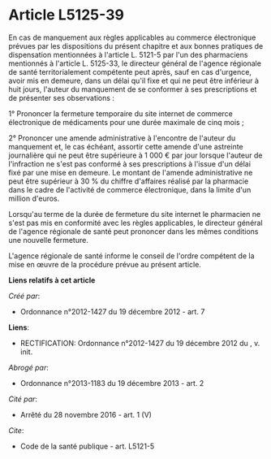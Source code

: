 # Article L5125-39

En cas de manquement aux règles applicables au commerce électronique prévues par les dispositions du présent chapitre et aux
bonnes pratiques de dispensation mentionnées à l'article L. 5121-5 par l'un des pharmaciens mentionnés à l'article L.
5125-33, le directeur général de l'agence régionale de santé territorialement compétente peut après, sauf en cas d'urgence,
avoir mis en demeure, dans un délai qu'il fixe et qui ne peut être inférieur à huit jours, l'auteur du manquement de se
conformer à ses prescriptions et de présenter ses observations : 

1° Prononcer la fermeture temporaire du site internet de commerce électronique de médicaments pour une durée maximale de cinq
mois ; 

2° Prononcer une amende administrative à l'encontre de l'auteur du manquement et, le cas échéant, assortir cette amende d'une
astreinte journalière qui ne peut être supérieure à 1 000 € par jour lorsque l'auteur de l'infraction ne s'est pas conformé à
ses prescriptions à l'issue d'un délai fixé par une mise en demeure. Le montant de l'amende administrative ne peut être
supérieur à 30 % du chiffre d'affaires réalisé par la pharmacie dans le cadre de l'activité de commerce électronique, dans la
limite d'un million d'euros. 

Lorsqu'au terme de la durée de fermeture du site internet le pharmacien ne s'est pas mis en conformité avec les règles
applicables, le directeur général de l'agence régionale de santé peut prononcer dans les mêmes conditions une nouvelle
fermeture. 

L'agence régionale de santé informe le conseil de l'ordre compétent de la mise en œuvre de la procédure prévue au présent
article.

**Liens relatifs à cet article**

_Créé par_:

  - Ordonnance n°2012-1427 du 19 décembre 2012 - art. 7

**Liens**:

  - RECTIFICATION: Ordonnance n°2012-1427 du 19 décembre 2012 du , v. init.

_Abrogé par_:

  - Ordonnance n°2013-1183 du 19 décembre 2013 - art. 2

_Cité par_:

  - Arrêté du 28 novembre 2016 - art. 1 (V)

_Cite_:

  - Code de la santé publique - art. L5121-5
